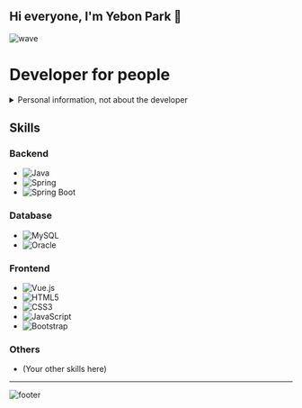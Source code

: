 ## Hi everyone, I'm Yebon Park 👋

![wave](https://capsule-render.vercel.app/api?type=waving&color=0:E34C26,10:DA5B0B,30:C6538C,75:3572A5,100:A371F7&height=100&section=header&text=&fontSize=0)

# Developer for people

<details>
<summary> Personal information, not about the developer </summary>

NAME : PARK YE BON<br>
Home Town : Ansan, Republic of Korea<br>
Major: Department of Information and Communication Engineering<br>
University : Gongju National University<br>
KakaoTALK : shanaid<br>
Religion: Christianity

</details>

## Skills

### Backend
- ![Java](https://img.shields.io/badge/Java-007396?style=for-the-badge&logo=Java&logoColor=white)
- ![Spring](https://img.shields.io/badge/Spring-6DB33F?style=for-the-badge&logo=spring&logoColor=white)
- ![Spring Boot](https://img.shields.io/badge/Spring%20Boot-6DB33F?style=for-the-badge&logo=springboot&logoColor=white)

### Database
- ![MySQL](https://img.shields.io/badge/mysql-4479A1?style=for-the-badge&logo=mysql&logoColor=white)
- ![Oracle](https://img.shields.io/badge/oracle-F80000?style=for-the-badge&logo=oracle&logoColor=white)

### Frontend
- ![Vue.js](https://img.shields.io/badge/Vue.js-4FC08D?style=flat-square&logo=vuedotjs&logoColor=white)
- ![HTML5](https://img.shields.io/badge/html5-E34F26?style=flat-square&logo=html5&logoColor=white)
- ![CSS3](https://img.shields.io/badge/css-1572B6?style=flat-square&logo=css3&logoColor=white)
- ![JavaScript](https://img.shields.io/badge/javascript-F7DF1E?style=flat-square&logo=javascript&logoColor=black)
- ![Bootstrap](https://img.shields.io/badge/bootstrap-7952B3?style=flat-square&logo=bootstrap&logoColor=white)

### Others
- (Your other skills here)

---

![footer](https://capsule-render.vercel.app/api?type=rect&color=0:E34C26,10:DA5B0B,30:C6538C,75:3572A5,100:A371F7&height=40&section=footer&text=&fontSize=0)
